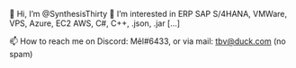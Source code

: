👋 Hi, I’m @SynthesisThirty
👀 I’m interested in ERP SAP S/4HANA, VMWare, VPS, Azure, EC2 AWS, C#, C++, .json, .jar [...]

📫 How to reach me on Discord: Mêl#6433, or via mail: tbv@duck.com (no spam)

<!---
SynthesisThirty/SynthesisThirty is a ✨ special ✨ repository because its `README.md` (this file) appears on your GitHub profile.
You can click the Preview link to take a look at your changes.
--->
